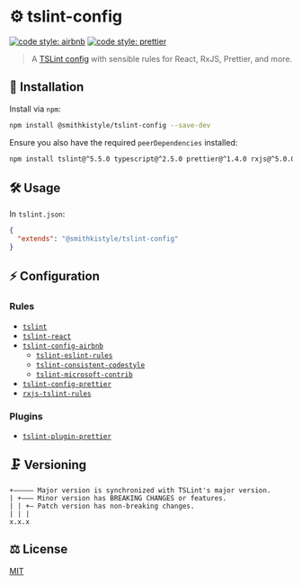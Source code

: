# ⚙️ tslint-config

[![code style: airbnb](https://img.shields.io/badge/code%20style-airbnb-blue.svg?style=flat)](https://github.com/airbnb/javascript)
[![code style: prettier](https://img.shields.io/badge/code_style-prettier-ff69b4.svg?style=flat)](https://github.com/prettier/prettier)

> A [TSLint config](https://palantir.github.io/tslint/usage/configuration/) with sensible rules for React, RxJS, Prettier, and more.

## 🔗 Installation

Install via `npm`:

```sh
npm install @smithkistyle/tslint-config --save-dev
```

Ensure you also have the required `peerDependencies` installed:

```sh
npm install tslint@^5.5.0 typescript@^2.5.0 prettier@^1.4.0 rxjs@^5.0.0 --save-dev
```

## 🛠️ Usage

In `tslint.json`:

```json
{
  "extends": "@smithkistyle/tslint-config"
}
```

## ⚡ Configuration

### Rules

- [`tslint`](https://palantir.github.io/tslint/rules/)
- [`tslint-react`](https://github.com/palantir/tslint-react)
- [`tslint-config-airbnb`](https://github.com/progre/tslint-config-airbnb)
  - [`tslint-eslint-rules`](https://github.com/buzinas/tslint-eslint-rules)
  - [`tslint-consistent-codestyle`](https://github.com/ajafff/tslint-consistent-codestyle)
  - [`tslint-microsoft-contrib`](https://github.com/Microsoft/tslint-microsoft-contrib)
- [`tslint-config-prettier`](https://github.com/alexjoverm/tslint-config-prettier)
- [`rxjs-tslint-rules`](https://github.com/cartant/rxjs-tslint-rules)

### Plugins

- [`tslint-plugin-prettier`](https://github.com/ikatyang/tslint-plugin-prettier)

## 🗜️ Versioning

```
+————— Major version is synchronized with TSLint's major version.
| +——— Minor version has BREAKING CHANGES or features.
| | +— Patch version has non-breaking changes.
| | |
x.x.x
```

## ⚖️ License

[MIT](./LICENSE)
